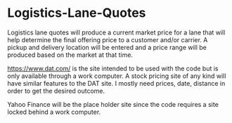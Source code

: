 # Logistics-Lane-Quotes
Logistics lane quotes will produce a current market price for a lane that will help determine the final offering price to a customer and/or carrier.
A pickup and delivery location will be entered and a price range will be produced based on the market at that time.

https://www.dat.com/ is the site intended to be used with the code but is only available through a work computer.
A stock pricing site of any kind will have similar features to the DAT site. I mostly need prices, date, distance in order to get the desired outcome.

Yahoo Finance will be the place holder site since the code requires a site locked behind a work computer.